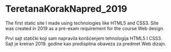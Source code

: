 # TeretanaKorakNapred_2019

The first static site I made using technologies like HTML5 and CSS3. Site was created in 2019 as a pre-exam requirement for the course Web design.

Prvi sajt statički koji sam napravila korišćenjem tehnologija HTML5 I CSS3. Sajt je kreiran 2019. godine kao predispitna obaveza za predmet Web dizajn.
